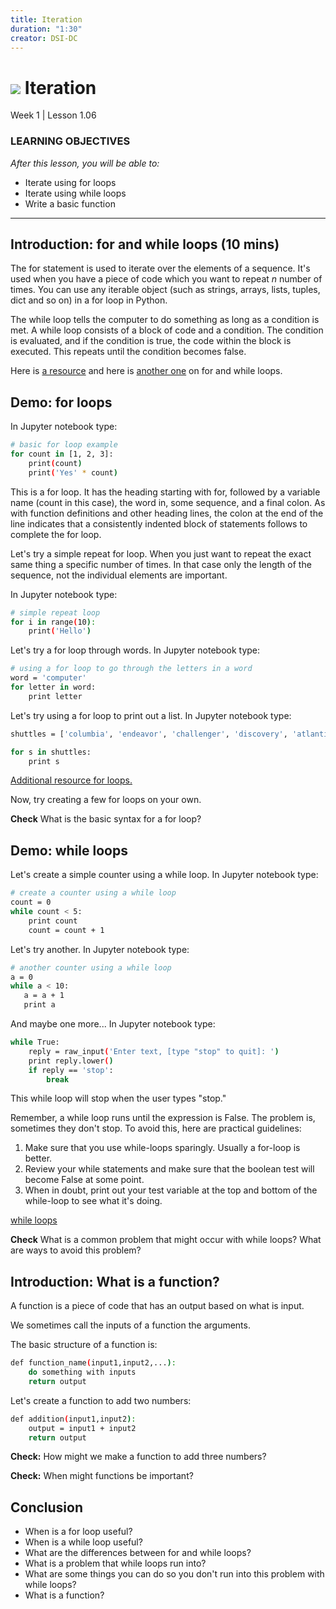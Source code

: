 ```yaml
---
title: Iteration
duration: "1:30"
creator: DSI-DC
---
```


# ![](https://ga-dash.s3.amazonaws.com/production/assets/logo-9f88ae6c9c3871690e33280fcf557f33.png) Iteration
Week 1 | Lesson 1.06

### LEARNING OBJECTIVES
*After this lesson, you will be able to:*
- Iterate using for loops
- Iterate using while loops
- Write a basic function

---

<a name="for and while loops"></a>
## Introduction: for and while loops (10 mins)
The for statement is used to iterate over the elements of a sequence. It's used when you have a piece of code which you want to repeat *n* number of times. You can use any iterable object (such as strings, arrays, lists, tuples, dict and so on) in a for loop in Python.

The while loop tells the computer to do something as long as a condition is met. A while loop consists of a block of code and a condition. The condition is evaluated, and if the condition is true, the code within the block is executed. This repeats until the condition becomes false.

Here is [a resource](http://www.pythonforbeginners.com/control-flow-2/python-for-and-while-loops) and here is [another one](http://www.cyberciti.biz/faq/python-for-loop-examples-statements/) on for and while loops.


<a name="for loops"></a>
## Demo: for loops

In Jupyter notebook type:
```bash
# basic for loop example
for count in [1, 2, 3]:
    print(count)
    print('Yes' * count)
```

This is a for loop. It has the heading starting with for, followed by a variable name (count in this case), the word in, some sequence, and a final colon. As with function definitions and other heading lines, the colon at the end of the line indicates that a consistently indented block of statements follows to complete the for loop.

Let's try a simple repeat for loop. When you just want to repeat the exact same thing a specific number of times. In that case only the length of the sequence, not the individual elements are important.

In Jupyter notebook type:
```bash
# simple repeat loop
for i in range(10):
    print('Hello')
```

Let's try a for loop through words. In Jupyter notebook type:
```bash
# using a for loop to go through the letters in a word
word = 'computer'
for letter in word:
    print letter
```

Let's try using a for loop to print out a list.
In Jupyter notebook type:
```bash
shuttles = ['columbia', 'endeavor', 'challenger', 'discovery', 'atlantis', 'enterprise', 'pathfinder' ]

for s in shuttles:
    print s
```

[Additional resource for loops.](http://anh.cs.luc.edu/python/hands-on/3.1/handsonHtml/loops.html)

Now, try creating a few for loops on your own.

**Check** What is the basic syntax for a for loop?


<a name="while loops"></a>
## Demo: while loops

Let's create a simple counter using a while loop.
In Jupyter notebook type:
```bash
# create a counter using a while loop
count = 0
while count < 5:
    print count
    count = count + 1  
```

Let's try another.
In Jupyter notebook type:
```bash
# another counter using a while loop
a = 0		
while a < 10:
   a = a + 1
   print a
```

And maybe one more...
In Jupyter notebook type:
```bash
while True:
    reply = raw_input('Enter text, [type "stop" to quit]: ')
    print reply.lower()
    if reply == 'stop':
        break
```

This while loop will stop when the user types "stop."

Remember, a while loop runs until the expression is False. The problem is, sometimes they don't stop. To avoid this, here are practical guidelines:
1. Make sure that you use while-loops sparingly. Usually a for-loop is better.
2. Review your while statements and make sure that the boolean test will become False at some point.
3. When in doubt, print out your test variable at the top and bottom of the while-loop to see what it's doing.

[while loops](http://learnpythonthehardway.org/book/ex33.html)

**Check** What is a common problem that might occur with while loops? What are ways to avoid this problem?

<a name="functions"></a>
## Introduction: What is a function?

A function is a piece of code that has an output based on what is input.

We sometimes call the inputs of a function the arguments.

The basic structure of a function is:
```bash
def function_name(input1,input2,...):
    do something with inputs
    return output
```

Let's create a function to add two numbers:

```bash
def addition(input1,input2):
    output = input1 + input2
    return output
```

**Check:** How might we make a function to add three numbers?

**Check:** When might functions be important?

<a name="conclusion"></a>
## Conclusion
- When is a for loop useful?
- When is a while loop useful?
- What are the differences between for and while loops?
- What is a problem that while loops run into?
- What are some things you can do so you don't run into this problem with while loops?
- What is a function?